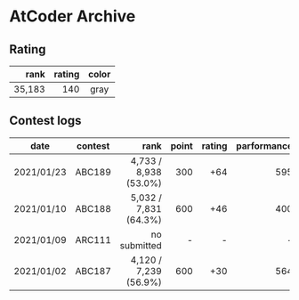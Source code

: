 # AtCoder Archive

## Rating

| rank | rating | color |
|---:|--:|:--:|
| 35,183 | 140 | gray |

## Contest logs

| date | contest | rank | point | rating | parformance |
|:---:|:--:|--:|--:|--:|--:|
| 2021/01/23 | ABC189 | 4,733 / 8,938 (53.0%) | 300 | +64 | 595 |
| 2021/01/10 | ABC188 | 5,032 / 7,831 (64.3%) | 600 | +46 | 400 |
| 2021/01/09 | ARC111 | no submitted | - | - | - |
| 2021/01/02 | ABC187 | 4,120 / 7,239 (56.9%) | 600 | +30 | 564 |